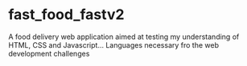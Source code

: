 # fast_food_fastv2
A food delivery web application aimed at testing my understanding of HTML, CSS and Javascript... Languages necessary fro the web development challenges
